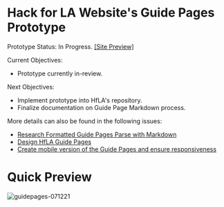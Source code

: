 # Hack for LA Website's Guide Pages Prototype

Prototype Status: In Progress. [[Site Preview]](https://alyssabenipayo.github.io/guidepages-prototype/)

Current Objectives:
- Prototype currently in-review.

Next Objectives:
- Implement prototype into HfLA's repository.
- Finalize documentation on Guide Page Markdown process.

More details can also be found in the following issues:
- [Research Formatted Guide Pages Parse with Markdown](https://github.com/hackforla/website/issues/1085)
- [Design HfLA Guide Pages](https://github.com/hackforla/website/issues/1525)
- [Create mobile version of the Guide Pages and ensure responsiveness](https://github.com/hackforla/website/issues/1515)


# Quick Preview

![guidepages-071221](https://user-images.githubusercontent.com/38295612/125382019-c5779b80-e349-11eb-98c7-76f4b7787ec0.gif)

